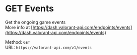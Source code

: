 # GET Events

Get the ongoing game events  
More info at [https://dash.valorant-api.com/endpoints/events](https://dash.valorant-api.com/endpoints/events)  


Method: `GET`  
URL: `https://valorant-api.com/v1/events`  
